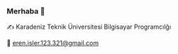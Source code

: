 ### Merhaba 👋

✍️ Karadeniz Teknik Üniversitesi Bilgisayar Programcılğı

📧 eren.isler.123.321@gmail.com

